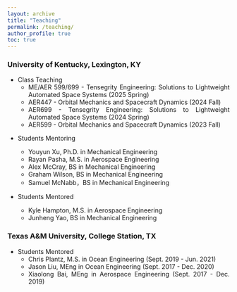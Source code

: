 ```yaml
---
layout: archive
title: "Teaching"
permalink: /teaching/
author_profile: true
toc: true
---
```


<div style="text-align: justify;" markdown="1">

### University of Kentucky, Lexington, KY
- Class Teaching       
    * ME/AER 599/699 - Tensegrity Engineering: Solutions to Lightweight Automated Space Systems (2025 Spring)    
    * AER447 - Orbital Mechanics and Spacecraft Dynamics (2024 Fall)    
    * AER699 - Tensegrity Engineering: Solutions to Lightweight Automated Space Systems (2024 Spring)    
    * AER599 - Orbital Mechanics and Spacecraft Dynamics (2023 Fall)     
<!-- - Recruiting               
    * If you are interested in exploring research opportunities within our lab, kindly forward your CV to muhaochen@uky.edu.         -->
- Students Mentoring       
    * Youyun Xu, Ph.D. in Mechanical Engineering    
    * Rayan Pasha, M.S. in Aerospace Engineering
    * Alex McCray, BS in Mechanical Engineering      
    * Graham Wilson, BS in Mechanical Engineering  
    * Samuel McNabb，BS in Mechanical Engineering  
- Students Mentored      
    * Kyle Hampton, M.S. in Aerospace Engineering
    * Junheng Yao, BS in Mechanical Engineering  

    
    <!-- * Cong Wang, BS in Electrical Engineering       -->
    <!-- * Randall M. Tomlinson, BS in Aerospace Engineering     -->
<!-- - Students Mentored    * Ryan A. Kodura, B.S. in Civil Engineering and Mathematics (Minor) -->

<!-- (committee member) -->

<!-- ### Dartmouth College
- Student Mentoring (with [Prof. Devin Balkcom](https://web.cs.dartmouth.edu/people/devin-j-balkcom))
 * Luyang Zhao, Ph.D. in Computer Science (Feb. 2024 - Pressent)
 * Yitao Jiang, Ph.D. in Computer Science (Feb. 2024 - Present)
 * Matthew Chun-Yi She, M.S. in Computer Science (Feb. 2024 - Present)

### University of Maryland, Baltimore County
- Student Mentored (with [Prof. Weidong Zhu](https://me.umbc.edu/dr-weidong-zhu/))
 * Abhinav Bharata, M.S. in Mechanical Engineering (Sept 2022 - Aug 2024)
 * Mohammad Riyaz Ur Rehman, M.S. in Mechanical Engineering (Sept 2022 - May 2024) -->
<!-- ](https://bobskelton.github.io/)) -->

### Texas A&M University, College Station, TX
<!-- - Student Mentoring (with [Prof. Sami El Borgi](https://www.qatar.tamu.edu/programs/mechanical-engineering/faculty-and-staff/dr.-sami-el-borgi))
 * Rawad Yazbeck, Ph.D. in Aerospace Engineering (Jan. 2022 - Present)              (Co-supervision with Dr. Robert E. Skelton)
 - Research Topic: Adaptive Bandgap Formation in a Periodic Tensegrity Structure -->
<!-- - Student Mentoring (with [Prof. Manoranjan Majji](https://engineering.tamu.edu/aerospace/profiles/majji-manoranjan.html))
 * Idris Hussain, Aerospace Engineering (Sept. 2023 - Present) --> 
- Students Mentored      
    * Chris Plantz, M.S. in Ocean Engineering (Sept. 2019 - Jun. 2021)    
    * Jason Liu, MEng in Ocean Engineering (Sept. 2017 - Dec. 2020)      
    * Xiaolong Bai, MEng in Aerospace Engineering (Sept. 2017 - Dec. 2019)    
        <!-- - Research Topic: Experiment Design of A Tensegrity Morphing Airfoil -->
        <!-- - Research Topic: Design and Experiment of A Robotic Tensegrity Dolphin -->
        <!-- - Research Topic: Software Development of Dynamics, Control, and Animation of Deployable Tensegrity Structures -->

<!-- ### Huazhong University of Science and Technology       
- Class Advisor, B.S. Students in Class 1301, Naval Architecture and Ocean Engineering, Sep. 2013 - Jul. 2016   
    * Awarded Excellent Class and Individual    
- From Beginner to Master in Virtual Instruments (LabVIEW, Signal Processing, and DAQ), Fall 2011 & Spring 2012   
    * Awarded National Excellent LabView Club and Individual    -->
</div>